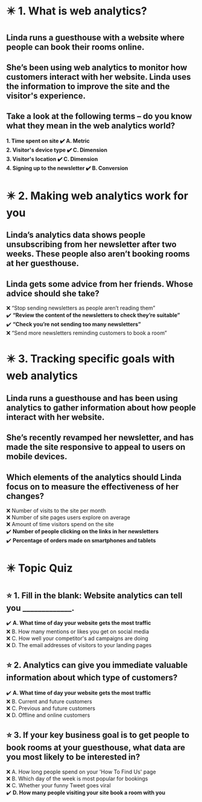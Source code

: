 # :eight_pointed_black_star: 1. What is web analytics?

## Linda runs a guesthouse with a website where people can book their rooms online.

## She’s been using web analytics to monitor how customers interact with her website. Linda uses the information to improve the site and the visitor's experience.

## Take a look at the following terms – do you know what they mean in the web analytics world?

**1. Time spent on site :heavy_check_mark: A. Metric**\
**2. Visitor's device type :heavy_check_mark: C. Dimension**\
**3. Visitor's location :heavy_check_mark: C. Dimension**\
**4. Signing up to the newsletter :heavy_check_mark: B. Conversion**

# :eight_pointed_black_star: 2. Making web analytics work for you

## Linda’s analytics data shows people unsubscribing from her newsletter after two weeks. These people also aren’t booking rooms at her guesthouse.

## Linda gets some advice from her friends. Whose advice should she take?

:x: “Stop sending newsletters as people aren’t reading them”\
:heavy_check_mark: **“Review the content of the newsletters to check they’re suitable”**\
:heavy_check_mark: **“Check you’re not sending too many newsletters”**\
:x: “Send more newsletters reminding customers to book a room”

# :eight_pointed_black_star: 3. Tracking specific goals with web analytics

## Linda runs a guesthouse and has been using analytics to gather information about how people interact with her website.

## She’s recently revamped her newsletter, and has made the site responsive to appeal to users on mobile devices.

## Which elements of the analytics should Linda focus on to measure the effectiveness of her changes?

:x: Number of visits to the site per month\
:x: Number of site pages users explore on average\
:x: Amount of time visitors spend on the site\
:heavy_check_mark: **Number of people clicking on the links in her newsletters**\
:heavy_check_mark: **Percentage of orders made on smartphones and tablets**

# :eight_pointed_black_star: Topic Quiz

## :star: 1. Fill in the blank: Website analytics can tell you _____________.

:heavy_check_mark: **A. What time of day your website gets the most traffic**\
:x: B. How many mentions or likes you get on social media\
:x: C. How well your competitor's ad campaigns are doing\
:x: D. The email addresses of visitors to your landing pages

## :star: 2. Analytics can give you immediate valuable information about which type of customers?

:heavy_check_mark: **A. What time of day your website gets the most traffic**\
:x: B. Current and future customers\
:x: C. Previous and future customers\
:x: D. Offline and online customers

## :star: 3. If your key business goal is to get people to book rooms at your guesthouse, what data are you most likely to be interested in?

:x: A. How long people spend on your 'How To Find Us' page\
:x: B. Which day of the week is most popular for bookings\
:x: C. Whether your funny Tweet goes viral\
:heavy_check_mark: **D. How many people visiting your site book a room with you** 
